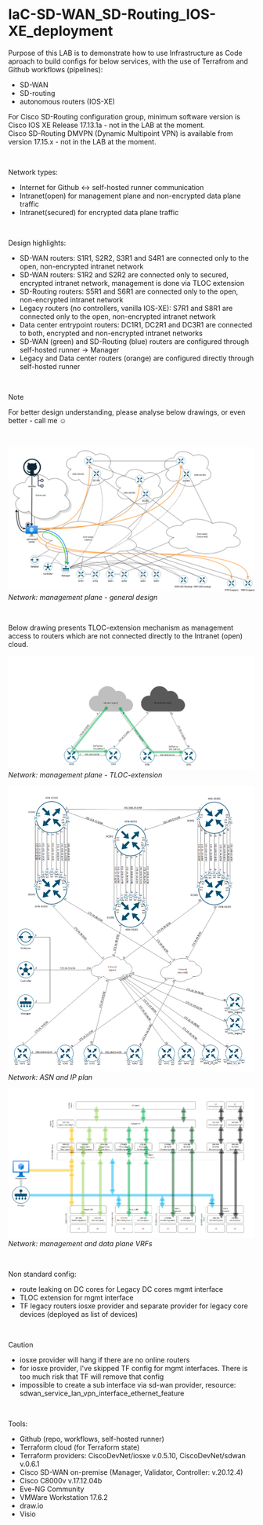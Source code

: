 # IaC-SD-WAN_SD-Routing_IOS-XE_deployment
Purpose of this LAB is to demonstrate how to use Infrastructure as Code aproach to build configs for below services, with the use of Terrafrom and Github workflows (pipelines):
- SD-WAN
- SD-routing
- autonomous routers (IOS-XE)  

For Cisco SD-Routing configuration group, minimum software version is Cisco IOS XE Release 17.13.1a - not in the LAB at the moment.  
Cisco SD-Routing DMVPN (Dynamic Multipoint VPN) is available from version 17.15.x - not in the LAB at the moment.  

<br/>

Network types:
- Internet for Github <-> self-hosted runner communication
- Intranet(open) for management plane and non-encrypted data plane traffic
- Intranet(secured) for encrypted data plane traffic  

<br/>

Design highlights:
- SD-WAN routers: S1R1, S2R2, S3R1 and S4R1 are connected only to the open, non-encrypted intranet network
- SD-WAN routers: S1R2 and S2R2 are connected only to secured, encrypted intranet network, management is done via TLOC extension
- SD-Routing routers: S5R1 and S6R1 are connected only to the open, non-encrypted intranet network
- Legacy routers (no controllers, vanilla IOS-XE): S7R1 and S8R1 are connected only to the open, non-encrypted intranet network
- Data center entrypoint routers: DC1R1, DC2R1 and DC3R1 are connected to both, encrypted and non-encrypted intranet networks
- SD-WAN (green) and SD-Routing (blue) routers are configured through self-hosted runner -> Manager
- Legacy and Data center routers (orange) are configured directly through self-hosted runner

<br/>

> [!NOTE]
> For better design understanding, please analyse below drawings, or even better - call me :relaxed:

<br/>

![alt text](drawings/lab_v14.png)  
*Network: management plane - general design*

<br/>

Below drawing presents TLOC-extension mechanism as management access to routers which are not connected directly to the Intranet (open) cloud.

![alt text](drawings/lab_tloc_extension_v09.png)  
*Network: management plane - TLOC-extension*

![alt text](drawings/lab_design_ip_v11.png)  
*Network: ASN and IP plan*

![alt text](drawings/lab_design_vrf_v05.png)  
*Network: management and data plane VRFs*

<br/>

Non standard config:
- route leaking on DC cores for Legacy DC cores mgmt interface
- TLOC extension for mgmt interface
- TF legacy routers iosxe provider and separate provider for legacy core devices (deployed as list of devices)

<br/>

> [!CAUTION]
> - iosxe provider will hang if there are no online routers
> - for iosxe provider, I've skipped TF config for mgmt interfaces. There is too much risk that TF will remove that config
> - impossible to create a sub interface via sd-wan provider, resource: sdwan_service_lan_vpn_interface_ethernet_feature

<!--- 
![screenshot](drawings/lab_v01.png)
-->
<br/>

Tools:
- Github (repo, workflows, self-hosted runner)
- Terraform cloud (for Terraform state)
- Terraform providers: CiscoDevNet/iosxe v.0.5.10, CiscoDevNet/sdwan v.0.6.1
- Cisco SD-WAN on-premise (Manager, Validator, Controller: v.20.12.4)
- Cisco C8000v v.17.12.04b
- Eve-NG Community
- VMWare Workstation 17.6.2
- draw.io
- Visio
